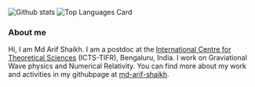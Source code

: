 ![Github stats](https://github-readme-stats.vercel.app/api?username=md-arif-shaikh&theme=highcontrast&show_icons=true&count_private=true)
![Top Languages Card](https://github-readme-stats.vercel.app/api/top-langs/?username=md-arif-shaikh&?&exclude_repo=md-arif-shaikh.github.io,vim-config)
<!--[![Repo name](https://github-readme-stats.vercel.app/api/pin/?username=yourusename&repo=repo-name)](https://github.com/yourusername/repo-name)-->

### About me
Hi, I am Md Arif Shaikh. I am a postdoc at the [International Centre for Theoretical Sciences](https://www.icts.res.in) (ICTS-TIFR), Bengaluru, India. I work on Graviational Wave physics and Numerical Relativity. You can find more about my work and activities in my githubpage at [md-arif-shaikh](https://md-arif-shaikh.github.io).

<!--
**md-arif-shaikh/md-arif-shaikh** is a ✨ _special_ ✨ repository because its `README.md` (this file) appears on your GitHub profile.

Here are some ideas to get you started:

- 🔭 I’m currently working on ...
- 🌱 I’m currently learning ...
- 👯 I’m looking to collaborate on ...
- 🤔 I’m looking for help with ...
- 💬 Ask me about ...
- 📫 How to reach me: ...
- 😄 Pronouns: ...
- ⚡ Fun fact: ...
-->
